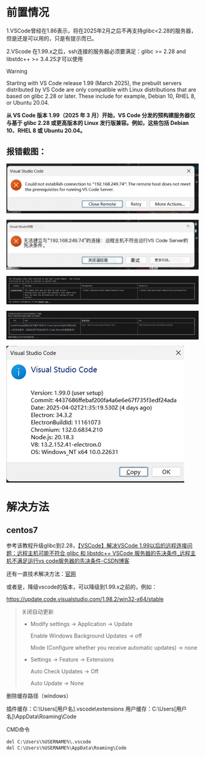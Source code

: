 # 前置情况

1.VSCode曾经在1.86表示，将在2025年2月之后不再支持glibc<2.28的服务器，但是还是可以用的，只是有提示而已。



2.VScode 在1.99.x之后，ssh连接的服务器必须要满足：glibc >= 2.28 and libstdc++ >= 3.4.25才可以使用

> [!WARNING]
>
> Starting with VS Code release 1.99 (March 2025), the prebuilt servers distributed by VS Code are only compatible with Linux distributions that are based on glibc 2.28 or later. These include for example, Debian 10, RHEL 8, or Ubuntu 20.04.
>
> **从 VS Code 版本 1.99（2025 年 3 月）开始，VS Code 分发的预构建服务器仅与基于 glibc 2.28 或更高版本的 Linux 发行版兼容。例如，这些包括 Debian 10、RHEL 8 或 Ubuntu 20.04。**



## 报错截图：

![](./images/Vscode的ssh使用一系列问题/b587b1b5369b74d3181d6ad27d28a612.png)

![9e14208195d95ceb16a3d60e5c6ad55e](./images/Vscode的ssh使用一系列问题/9e14208195d95ceb16a3d60e5c6ad55e.png)

![4057d3d7fb58e731314fe709c83c7ef3](./images/Vscode的ssh使用一系列问题/4057d3d7fb58e731314fe709c83c7ef3.png)

![f923e259248131a224ca9a798793e6d2](./images/Vscode的ssh使用一系列问题/f923e259248131a224ca9a798793e6d2.png)

![7c4d5bc65070e9589aec6097d471d82e](./images/Vscode的ssh使用一系列问题/7c4d5bc65070e9589aec6097d471d82e.png)

# 解决方法

## centos7 

参考该教程升级glibc到2.28，[【VSCode】解决VSCode 1.99以后的远程连接问题：远程主机可能不符合 glibc 和 libstdc++ VSCode 服务器的先决条件_远程主机不满足运行vs code服务器的先决条件-CSDN博客](https://blog.csdn.net/qq_33968692/article/details/146191922)

还有一直技术解决方法：[官网](https://code.visualstudio.com/docs/remote/faq#_can-i-run-vs-code-server-on-older-linux-distributions)

或者是，降级vscode的版本，可以降级到1.99.x之前的，例如：

https://update.code.visualstudio.com/1.98.2/win32-x64/stable

> 关闭自动更新
>
> - Modify settings -> Application -> Update
>
>   Enable Windows Background Updates -> off
>
>   Mode (Configure whether you receive automatic updates) -> none
>
> - Settings -> Feature -> Extensions
>
>   Auto Check Updates -> Off
>
>   Auto Update -> None

删除缓存路径（windows）

插件缓存：C:\Users\[用户名]\.vscode\extensions
用户缓存：C:\Users\[用户名]\AppData\Roaming\Code



CMD命令

```
del C:\Users\%USERNAME%\.vscode
del C:\Users\%USERNAME%\AppData\Roaming\Code
```